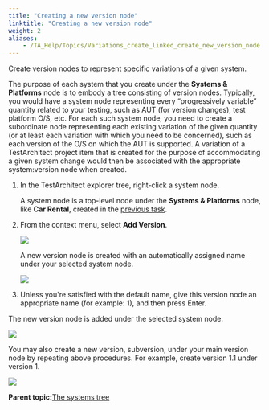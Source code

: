 ```yaml
--- 
title: "Creating a new version node"
linktitle: "Creating a new version node"
weight: 2
aliases: 
    - /TA_Help/Topics/Variations_create_linked_create_new_version_node.html
---
```


Create version nodes to represent specific variations of a given system.

The purpose of each system that you create under the **Systems & Platforms** node is to embody a tree consisting of version nodes. Typically, you would have a system node representing every “progressively variable” quantity related to your testing, such as AUT \(for version changes\), test platform O/S, etc. For each such system node, you need to create a subordinate node representing each existing variation of the given quantity \(or at least each variation with which you need to be concerned\), such as each version of the O/S on which the AUT is supported. A variation of a TestArchitect project item that is created for the purpose of accommodating a given system change would then be associated with the appropriate system:version node when created.

1.  In the TestArchitect explorer tree, right-click a system node.

    A system node is a top-level node under the **Systems & Platforms** node, like **Car Rental**, created in the [previous task](/TA_Help/Topics/Variations_create_linked_create_new_system.html).

2.  From the context menu, select **Add Version**.

    ![](/images//Images/Add_version_variation.png)

    A new version node is created with an automatically assigned name under your selected system node.

    ![](/images//Images/New_version_effect.png)

3.  Unless you're satisfied with the default name, give this version node an appropriate name \(for example: 1\), and then press Enter.


The new version node is added under the selected system node.

![](/images//Images/New_version_car_rental_1.png)

You may also create a new version, subversion, under your main version node by repeating above procedures. For example, create version 1.1 under version 1.

![](/images//Images/New_subversion_car_rental_1.1.png)

**Parent topic:**[The systems tree](/TA_Help/Topics/Variations_create_linked_system_tree.html)

